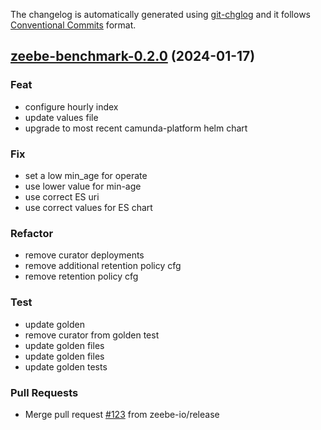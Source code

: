 The changelog is automatically generated using [git-chglog](https://github.com/git-chglog/git-chglog)
and it follows [Conventional Commits](https://www.conventionalcommits.org/en/v1.0.0/) format.


<a name="zeebe-benchmark-0.2.0"></a>
## [zeebe-benchmark-0.2.0](https://github.com/camunda/camunda-platform-helm/compare/zeebe-benchmark-0.1.22...zeebe-benchmark-0.2.0) (2024-01-17)

### Feat

* configure hourly index
* update values file
* upgrade to most recent camunda-platform helm chart

### Fix

* set a low min_age for operate
* use lower value for min-age
* use correct ES uri
* use correct values for ES chart

### Refactor

* remove curator deployments
* remove additional retention policy cfg
* remove retention policy cfg

### Test

* update golden
* remove curator from golden test
* update golden files
* update golden files
* update golden tests

### Pull Requests

* Merge pull request [#123](https://github.com/camunda/camunda-platform-helm/issues/123) from zeebe-io/release

